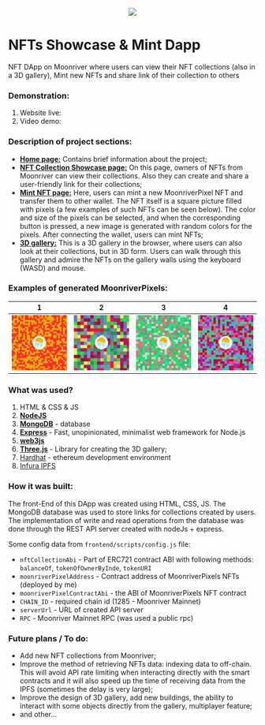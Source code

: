<p align="center"><img src="https://hackerlink.s3.amazonaws.com/static/files/NftShowCase2.png" width="700px"></p>

# NFTs Showcase & Mint Dapp

NFT DApp on Moonriver where users can view their NFT collections (also in a 3D gallery), Mint new NFTs and share link of their collection to others


### Demonstration:

1. Website live: 
2. Video demo: 


### Description of project sections:

- <ins>**Home page:**</ins> Contains brief information about the project;
- <ins>**NFT Collection Showcase page:**</ins> On this page, owners of NFTs from Moonriver can view their collections. Also they can create and share a user-friendly link for their collections;
- <ins>**Mint NFT page:**</ins> Here, users can mint a new MoonriverPixel NFT and transfer them to other wallet. The NFT itself is a square picture filled with pixels (a few examples of such NFTs can be seen below). The color and size of the pixels can be selected, and when the corresponding button is pressed, a new image is generated with random colors for the pixels. After connecting the wallet, users can mint NFTs;
- <ins>**3D gallery:**</ins> This is a 3D gallery in the browser, where users can also look at their collections, but in 3D form. Users can walk through this gallery and admire the NFTs on the gallery walls using the keyboard (WASD) and mouse.


### Examples of generated MoonriverPixels:

1           |  2 |  3 |  4
:-------------------------:|:-------------------------:|:-------------------------:|:-------------------------:
![](frontend/images/pixels/1.png)  |  ![](frontend/images/pixels/2.png) |  ![](frontend/images/pixels/3.png) |  ![](frontend/images/pixels/4.png)


### What was used?

1. HTML & CSS & JS
2. [**NodeJS**](https://nodejs.org/en/)
3. [**MongoDB**](https://www.mongodb.com/) - database
4. [**Express**](https://expressjs.com/) - Fast, unopinionated, minimalist web framework for Node.js
5. [**web3js**](https://web3js.readthedocs.io/en/v1.7.3)
6. [**Three.js**](https://threejs.org) - Library for creating the 3D gallery;
8. [Hardhat](https://hardhat.org/) - ethereum development environment
9. [Infura IPFS](https://infura.io/product/ipfs)

### How it was built:

The front-End of this DApp was created using HTML, CSS, JS. 
The MongoDB database was used to store links for collections created by users. The implementation of write and read operations from the database was done through the REST API server created with nodeJs + express.

Some config data from `frontend/scripts/config.js` file:
  * `nftCollectionAbi` - Part of ERC721 contract ABI with following methods: `balanceOf`, `tokenOfOwnerByInde`, `tokenURI`
  * `moonriverPixelAddress` - Contract address of MoonriverPixels NFTs (deployed by me)
  * `moonriverPixelContractAbi` - the ABI of MoonriverPixels NFT contract
  * `CHAIN_ID` - required chain id (1285 - Moonriver Mainnet)
  * `serverUrl` - URL of created API server
  * `RPC` - Moonriver Mainnet RPC (was used a public rpc)

### Future plans / To do:

* Add new NFT collections from Moonriver;
* Improve the method of retrieving NFTs data: indexing data to off-chain. This will avoid API rate limiting when interacting directly with the smart contracts and it will also speed up the time of receiving data from the IPFS (sometimes the delay is very large);
* Improve the design of 3D gallery, add new buildings, the ability to interact with some objects directly from the gallery, multiplayer feature;
* and other...


